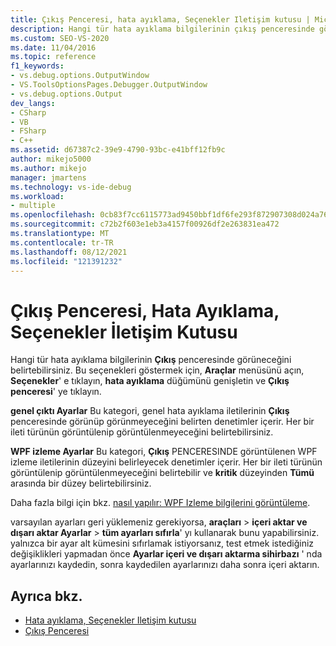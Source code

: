 ```yaml
---
title: Çıkış Penceresi, hata ayıklama, Seçenekler Iletişim kutusu | Microsoft Docs
description: Hangi tür hata ayıklama bilgilerinin çıkış penceresinde görüneceğini belirtebilirsiniz. Bunu nerede yapacağınızı ve denetleyebileceğiniz bilgi türlerini öğrenin.
ms.custom: SEO-VS-2020
ms.date: 11/04/2016
ms.topic: reference
f1_keywords:
- vs.debug.options.OutputWindow
- VS.ToolsOptionsPages.Debugger.OutputWindow
- vs.debug.options.Output
dev_langs:
- CSharp
- VB
- FSharp
- C++
ms.assetid: d67387c2-39e9-4790-93bc-e41bff12fb9c
author: mikejo5000
ms.author: mikejo
manager: jmartens
ms.technology: vs-ide-debug
ms.workload:
- multiple
ms.openlocfilehash: 0cb83f7cc6115773ad9450bbf1df6fe293f872907308d024a761976b01c2d25b
ms.sourcegitcommit: c72b2f603e1eb3a4157f00926df2e263831ea472
ms.translationtype: MT
ms.contentlocale: tr-TR
ms.lasthandoff: 08/12/2021
ms.locfileid: "121391232"
---
```

# <a name="output-window-debugging-options-dialog-box"></a>Çıkış Penceresi, Hata Ayıklama, Seçenekler İletişim Kutusu
Hangi tür hata ayıklama bilgilerinin **Çıkış** penceresinde görüneceğini belirtebilirsiniz. Bu seçenekleri göstermek için, **Araçlar** menüsünü açın, **Seçenekler**' e tıklayın, **hata ayıklama** düğümünü genişletin ve **Çıkış penceresi**' ye tıklayın.

**genel çıktı Ayarlar** Bu kategori, genel hata ayıklama iletilerinin **Çıkış** penceresinde görünüp görünmeyeceğini belirten denetimler içerir. Her bir ileti türünün görüntülenip görüntülenmeyeceğini belirtebilirsiniz.

**WPF izleme Ayarlar** Bu kategori, **Çıkış** PENCERESINDE görüntülenen WPF izleme iletilerinin düzeyini belirleyecek denetimler içerir. Her bir ileti türünün görüntülenip görüntülenmeyeceğini belirtebilir ve **kritik** düzeyinden **Tümü** arasında bir düzey belirtebilirsiniz.

Daha fazla bilgi için bkz. [nasıl yapılır: WPF Izleme bilgilerini görüntüleme](../debugger/how-to-display-wpf-trace-information.md).

varsayılan ayarları geri yüklemeniz gerekiyorsa, **araçları**  >  **içeri aktar ve dışarı aktar Ayarlar**  >  **tüm ayarları sıfırla**' yı kullanarak bunu yapabilirsiniz. yalnızca bir ayar alt kümesini sıfırlamak istiyorsanız, test etmek istediğiniz değişiklikleri yapmadan önce **Ayarlar içeri ve dışarı aktarma sihirbazı** ' nda ayarlarınızı kaydedin, sonra kaydedilen ayarlarınızı daha sonra içeri aktarın.

## <a name="see-also"></a>Ayrıca bkz.
- [Hata ayıklama, Seçenekler Iletişim kutusu](../debugger/debugging-options-dialog-box.md)
- [Çıkış Penceresi](../ide/reference/output-window.md)
